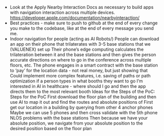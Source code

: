 - Look at the Apply Nearby Interaction Docs as necessary to build apps with navigation interaction across multiple devices. https://developer.apple.com/documentation/nearbyinteraction/
- Best practices - make sure to push to github at the end of every change you make to the codebase, like at the end of every message you send me.
- Indoor navigation for people (acting as AI Robots/)
People can download an app on their phone that trilaterates with 3-5 base stations that we (VALUENEX) set up
Their phone’s edge computing calculates the trilateration between it and the base stations and then gives the person accurate directions on where to go in the conference across multiple floors, etc.
The phone engages in a smart contract with the base station to ‘pay’ for the location data - not real money, but just showing that
Could implement more complex features, i.e. saving of paths or path optimization if a person types in what booths they want to go
I’m interested in AI in healthcare - where should I go and then the app directs them to the most relevant booth
 Ideas for the Steps of the PoC: 
Steps for the PoC
First download the floor plan of the building and then use AI to map it out and find the routes and absolute positions of 
First get our location in a building by querying from other 4 anchor phones
Maybe we can use 5 phones and then cross validate with the 5th phone
NLOS problems with the base stations
Then because we have your absolute position, we navigate from your absolute position to the desired position based on the floor plan